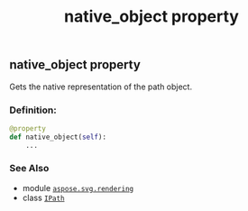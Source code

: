﻿---
title: native_object property
second_title: Aspose.SVG for Python via .NET API References
description: 
type: docs
weight: 170
url: /python-net/aspose.svg.rendering/ipath/native_object/
is_root: false
---

## native_object property


Gets the native representation of the path object.
### Definition:
```python
@property
def native_object(self):
    ...
```

### See Also
* module [`aspose.svg.rendering`](../../)
* class [`IPath`](/svg/python-net/aspose.svg.rendering/ipath)
